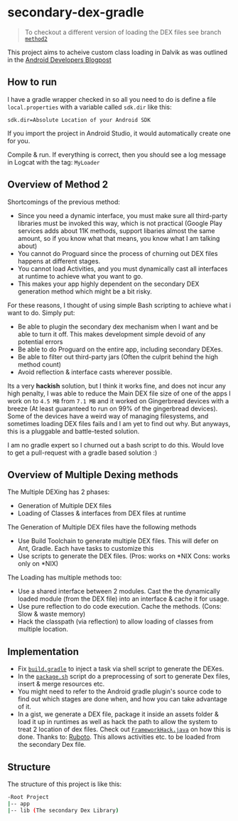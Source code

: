 secondary-dex-gradle
====================
> To checkout a different version of loading the DEX files see branch [`method2`][2]

This project aims to acheive custom class loading in Dalvik as was outlined in the [Android Developers Blogpost][1]

How to run
----------
I have a gradle wrapper checked in so all you need to do is define a file `local.properties` with a variable called `sdk.dir` like this:

```
sdk.dir=Absolute Location of your Android SDK
```
If you import the project in Android Studio, it would automatically create one for you.

Compile & run. If everything is correct, then you should see a log message in Logcat with the tag: `MyLoader`

Overview of Method 2
---------------------

Shortcomings of the previous method:

* Since you need a dynamic interface, you must make sure all third-party libraries must be invoked this way, which is not practical (Google Play services adds about 11K methods, support libaries almost the same amount, so if you know what that means, you know what I am talking about)
* You cannot do Proguard since the process of churning out DEX files happens at different stages.
* You cannot load Activities, and you must dynamically cast all interfaces at runtime to achieve what you want to go.
* This makes your app highly dependent on the secondary DEX generation method which might be a bit risky.

For these reasons, I thought of using simple Bash scripting to achieve what i want to do. Simply put:

* Be able to plugin the secondary dex mechanism when I want and be able to turn it off. This makes development simple devoid of any potential errors
* Be able to do Proguard on the entire app, including secondary DEXes.
* Be able to filter out third-party jars (Often the culprit behind the high method count)
* Avoid reflection & interface casts wherever possible.

Its a very **hackish** solution, but I think it works fine, and does not incur any high penalty, I was able to reduce the Main DEX file size of one of the apps I work on to `4.5 MB` from `7.1 MB` and it worked on Gingerbread devices with a breeze (At least guaranteed to run on 99% of the gingerbread devices). Some of the devices have a weird way of managing filesystems, and sometimes loading DEX files fails and I am yet to find out why. But anyways, this is a pluggable and battle-tested solution.

I am no gradle expert so I churned out a bash script to do this. Would love to get a pull-request with a gradle based solution :)

Overview of Multiple Dexing methods
-----------------------------------

The Multiple DEXing has 2 phases:

* Generation of Multiple DEX files
* Loading of Classes & interfaces from DEX files at runtime

The Generation of Multiple DEX files have the following methods

* Use Build Toolchain to generate multiple DEX files. This will defer on Ant, Gradle. Each have tasks to customize this
* Use scripts to generate the DEX files. (Pros: works on *NIX Cons: works only on *NIX)

The Loading has multiple methods too:

* Use a shared interface between 2 modules. Cast the the dynamically loaded module (from the DEX file) into an interface & cache it for usage.
* Use pure reflection to do code execution. Cache the methods. (Cons: Slow & waste memory)
* Hack the classpath (via reflection) to allow loading of classes from multiple location.

Implementation
--------------

* Fix [`build.gradle`](app/build.gradle)  to inject a task via shell script to generate the DEXes.
* In the [`package.sh`](package.sh) script do a preprocessing of sort to generate Dex files, insert & merge resources etc.
* You might need to refer to the Android gradle plugin's source code to find out which stages are done when, and how you can take advantage of it.
* In a gist, we generate a DEX file, package it inside an assets folder & load it up in runtimes as well as hack the path to allow the system to treat 2 location of dex files. Check out [`FrameworkHack.java`](app/src/main/java/com/github/creativepsyco/secondarydex/plugin/FrameworkHack.java) on how this is done. Thanks to: [Ruboto](https://github.com/ruboto/ruboto-core/blob/master/src/org/ruboto/FrameworkHack.java). This allows activities etc. to be loaded from the secondary Dex file.


Structure
---------
The structure of this project is like this:

```bash
-Root Project
|-- app 
|-- lib (The secondary Dex Library)
```


[1]: http://android-developers.blogspot.sg/2011/07/custom-class-loading-in-dalvik.html
[2]: https://github.com/creativepsyco/secondary-dex-gradle/tree/method2

